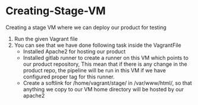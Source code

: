 # Creating-Stage-VM
Creating a stage VM where we can deploy our product for testing

1. Run the given Vagrant file
2. You can see that we have done following task inside the VagrantFile
   * Installed Apache2 for hosting our product
   * Installed gitlab runner to create a runner on this VM which points to our product repository, This mean that if there is any change in the product repo, the pipeline will be run in this VM if we have configured proper tag for this runner.
   * Create a softlink for /home/vagrant/stage/ in /var/www/html/, so that anything we copy to our VM home directory will be hosted by our apache2
